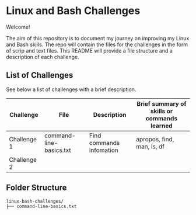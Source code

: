 # Linux and Bash Challenges

Welcome!

The aim of this repository is to document my journey on improving my Linux and Bash skills. The repo will contain the files for the challenges in the form of scrip and text files. This README will provide a file structure and a description of each challenge.

## List of Challenges

See below a list of challenges with a brief description.

| Challenge   | File                    | Description              | Brief summary of skills or commands learned |
|-------------|-------------------------|--------------------------|---------------------------------------------|
|Challenge 1  |command-line-basics.txt  |Find commands infomation  |apropos, find, man, ls, df                   |
|Challenge 2  |

## Folder Structure

```plaintext
linux-bash-challenges/
├── command-line-basics.txt
```
